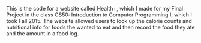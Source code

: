 This is the code for a website called Health+, which I made for my Final Project in the class CS50: Introduction to Computer Programming I, which I took Fall 2015.  The website allowed users to look up the calorie counts and nutritional info for foods the wanted to eat and then record the food they ate and the amount in a food log.  
